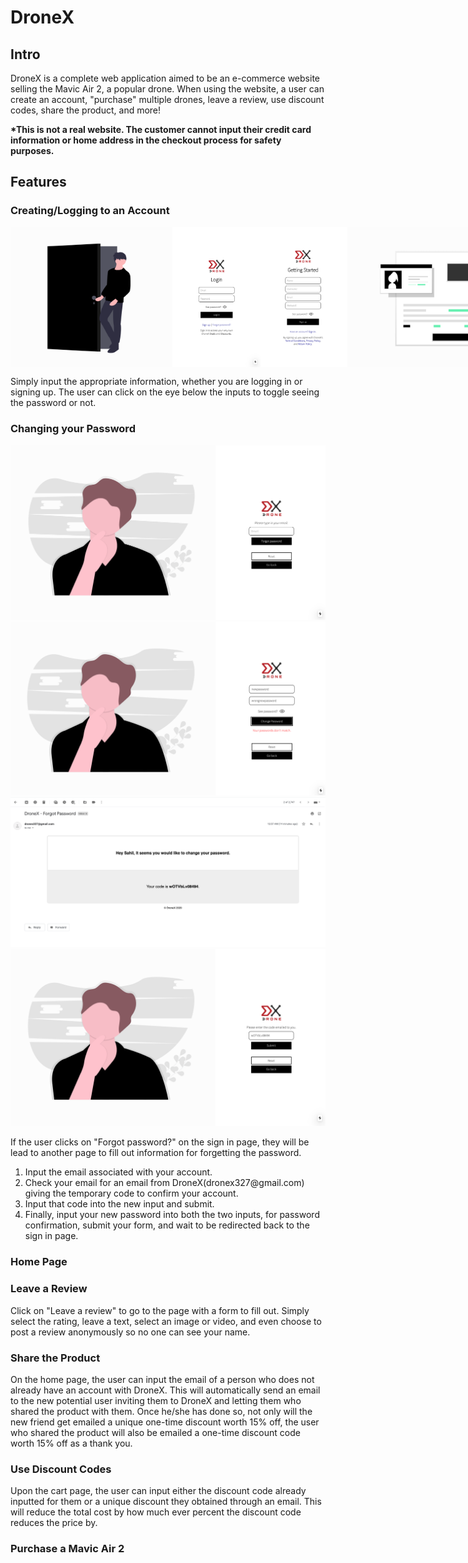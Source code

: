# DroneX

<!-- add the videos/gifs after -->

<h2>Intro</h2>
<p>
    DroneX is a complete web application aimed to be an e-commerce website selling the Mavic Air 2, a popular drone. When using the website, a user can create an account, "purchase" multiple drones, leave a review, use discount codes, share the product, and more!  
</p>
<p>
    <strong>
        *This is not a real website. The customer cannot input their credit card information or home address in the checkout process for safety purposes.
    </strong>
</p>

<h2>Features</h2>

<h3>Creating/Logging to an Account</h3>
<div class='images' style='display: flex; flex-direction: row;'>
    <img src='drones_screenshots/login.jpg' width='400' />
    <img src='drones_screenshots/sign_up.jpg' width='400' />
</div>
<p>Simply input the appropriate information, whether you are logging in or signing up. The user can click on the eye below the inputs to toggle seeing the password or not.</p>

<!-- video goes here -->

<h3>Changing your Password</h3>
<img src='drones_screenshots/fp1.jpg'>
<img src='drones_screenshots/fp_doesnt_work.jpg'>
<img src='drones_screenshots/fp_temp_code_email.jpg'>
<img src='drones_screenshots/fp_temp_code.jpg'>
<!-- video goes here -->
<p>If the user clicks on "Forgot password?" on the sign in page, they will be lead to another page to fill out information for forgetting the password.</p>
<ol>
    <li>Input the email associated with your account.
    <li>Check your email for an email from DroneX(dronex327@gmail.com) giving the temporary code to confirm your account.
    <li>Input that code into the new input and submit.
    <li>Finally, input your new password into both the two inputs, for password confirmation, submit your form, and wait to be redirected back to the sign in page. 
</ol>

<h3>Home Page</h3>
<!-- video goes here -->

<h3>Leave a Review</h3>
<!-- video goes here -->

<p>Click on "Leave a review" to go to the page with a form to fill out. Simply select the rating, leave a text, select an image or video, and even choose to post a review anonymously so no one can see your name.</p>

<h3>Share the Product</h3>
<!-- video goes here -->

<p>On the home page, the user can input the email of a person who does not already have an account with DroneX. This will automatically send an email to the new potential user inviting them to DroneX and letting them who shared the product with them. Once he/she has done so, not only will the new friend get emailed a unique one-time discount worth 15% off, the user who shared the product will also be emailed a one-time discount code worth 15% off as a thank you.</p>

<h3>Use Discount Codes</h3>
<!-- video goes here -->

<p>Upon the cart page, the user can input either the discount code already inputted for them or a unique discount they obtained through an email. This will reduce the total cost by how much ever percent the discount code reduces the price by.</p>

<h3>Purchase a Mavic Air 2</h3>
<!-- video goes here -->
